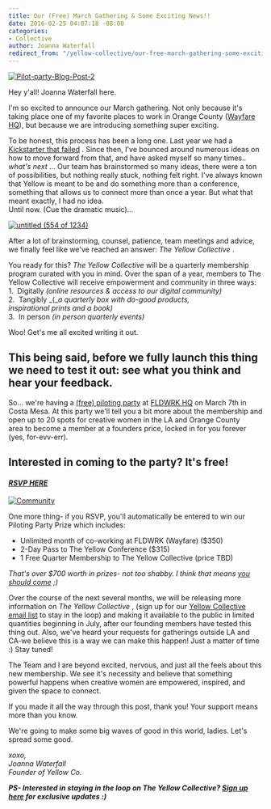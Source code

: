 ```yaml
---
title: Our (Free) March Gathering & Some Exciting News!!
date: 2016-02-25 04:07:18 -08:00
categories:
- Collective
author: Joanna Waterfall
redirect_from: "/yellow-collective/our-free-march-gathering-some-exciting-news/"
---
```


[![Pilot-party-Blog-Post-2](https://yellow-blog-images.imgix.net/2016/02/Pilot-party-Blog-Post-2.jpg)](https://wayfare.ticketleap.com/yellow-collective-launch-party/dates/Mar-07-2016_at_0730PM)

Hey y'all! Joanna Waterfall here.

I'm so excited to announce our March gathering. Not only because it's taking place one of my favorite places to work in Orange County ([Wayfare HQ](http://wayfare.io/)), but because we are introducing something super exciting.

To be honest, this process has been a long one. Last year we had a [Kickstarter that failed](http://yellowconference.com/2015/05/04/freetofail/) . Since then, I've bounced around numerous ideas on how to move forward from that, and have asked myself so many times..  _what's next_ ... Our team has brainstormed so many ideas, there were a ton of possibilities, but nothing really stuck, nothing felt right. I've always known that Yellow is meant to be and do something more than a conference, something that allows us to connect more than once a year. But what that meant exactly, I had no idea.  
Until now. (Cue the dramatic music)...

[![untitled (554 of 1234)](https://yellow-blog-images.imgix.net/2016/02/untitled-554-of-1234.jpg)](https://yellow-blog-images.imgix.net/2016/02/untitled-554-of-1234.jpg)

After a lot of brainstorming, counsel, patience, team meetings and advice, we finally feel like we've reached an answer: _The Yellow Collective_ .

You ready for this? _The Yellow Collective_ will be a quarterly membership program curated with you in mind. Over the span of a year, members to The Yellow Collective will receive empowerment and community in three ways:  
1\.  Digitally _(online resources & access to our digital community)_  
2\.  Tangibly _(__a quarterly box with do-good products, inspirational prints and a book)_  
3\.  In person _(in person quarterly events)_

Woo! Get's me all excited writing it out.

## This being said, before we fully launch this thing we need to test it out: see what you think and hear your feedback.

So... we're having a [(free) piloting party](https://wayfare.ticketleap.com/yellow-collective-launch-party/dates/Mar-07-2016_at_0730PM) at [FLDWRK HQ](http://wayfare.io/) on March 7th in Costa Mesa. At this party we'll tell you a bit more about the membership and open up to 20 spots for creative women in the LA and Orange County area to become a member at a founders price, locked in for you forever (yes, for-evv-err).

## Interested in coming to the party? It's free!

#### _[RSVP HERE](https://wayfare.ticketleap.com/yellow-collective-launch-party/dates/Mar-07-2016_at_0730PM)_

[![Community](https://yellow-blog-images.imgix.net/2016/02/Community.jpg)](https://yellow-blog-images.imgix.net/2016/02/Community.jpg)

One more thing- if you RSVP, you'll automatically be entered to win our Piloting Party Prize which includes:  
- Unlimited month of co-working​ at FLDWRK (Wayfare) ($350)  
- ​2-Day Pass to The Yellow Conference ($315)  
- 1 Free Quarter Membership to The Yellow Collective​ (price TBD)

_That's over $700 worth in prizes- not too shabby. I think that means [you should come](https://wayfare.ticketleap.com/yellow-collective-launch-party/dates/Mar-07-2016_at_0730PM) ;)_

Over the course of the next several months, we will be releasing more information on _The Yellow Collective_ , (sign up for our [Yellow Collective email list](http://yellowconference.us3.list-manage.com/subscribe?u=3f8e45f74e0653e404965e2ef&id=e811fb1a74) to stay in the loop) and making it available to the public in limited quantities beginning in July, after our founding members have tested this thing out. Also, we've heard your requests for gatherings outside LA and CA-we believe this is a way we can make this happen! Just a matter of time :) Stay tuned! 

The Team and I are beyond excited, nervous, and just all the feels about this new membership. We see it's necessity and believe that something powerful happens when creative women are empowered, inspired, and given the space to connect.

If you made it all the way through this post, thank you! Your support means more than you know.

We're going to make some big waves of good in this world, ladies. Let's spread some good.

_xoxo,  
Joanna Waterfall  
Founder of Yellow Co._

_**PS- Interested in staying in the loop on The Yellow Collective? [Sign up here](http://yellowconference.us3.list-manage.com/subscribe?u=3f8e45f74e0653e404965e2ef&id=e811fb1a74) for exclusive updates :)**_
